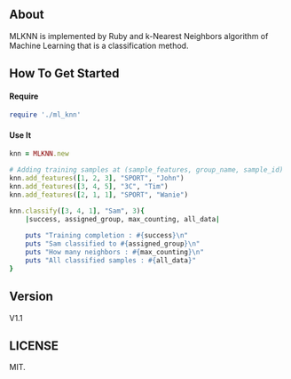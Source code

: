 ## About

MLKNN is implemented by Ruby and k-Nearest Neighbors algorithm of Machine Learning that is a classification method.

## How To Get Started

#### Require
``` ruby
require './ml_knn'
```

#### Use It
``` ruby
knn = MLKNN.new

# Adding training samples at (sample_features, group_name, sample_id)
knn.add_features([1, 2, 3], "SPORT", "John")
knn.add_features([3, 4, 5], "3C", "Tim")
knn.add_features([2, 1, 1], "SPORT", "Wanie")

knn.classify([3, 4, 1], "Sam", 3){ 
	|success, assigned_group, max_counting, all_data|
	
	puts "Training completion : #{success}\n"
	puts "Sam classified to #{assigned_group}\n"
	puts "How many neighbors : #{max_counting}\n"
	puts "All classified samples : #{all_data}"
}
```

## Version

V1.1

## LICENSE

MIT.
